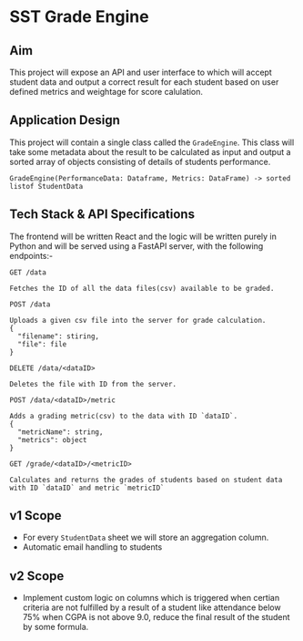 # SST Grade Engine

## Aim

This project will expose an API and user interface to which will accept student data and output a correct result for each student based on user defined metrics and weightage for score calulation.

## Application Design

This project will contain a single class called the `GradeEngine`. This class will take some metadata about the result to be calculated as input and output a sorted array of objects consisting of details of students performance.

```
GradeEngine(PerformanceData: Dataframe, Metrics: DataFrame) -> sorted listof StudentData 
```

## Tech Stack & API Specifications

The frontend will be written React and the logic will be written purely in Python and will be served using a FastAPI server, with the following endpoints:-

```
GET /data

Fetches the ID of all the data files(csv) available to be graded.
```
```
POST /data

Uploads a given csv file into the server for grade calculation.
{
  "filename": stiring,
  "file": file
}
```
```
DELETE /data/<dataID>

Deletes the file with ID from the server.
```
```
POST /data/<dataID>/metric

Adds a grading metric(csv) to the data with ID `dataID`.
{
  "metricName": string,
  "metrics": object
}
```
```
GET /grade/<dataID>/<metricID>

Calculates and returns the grades of students based on student data with ID `dataID` and metric `metricID`
```

## v1 Scope

- For every `StudentData` sheet we will store an aggregation column.
- Automatic email handling to students

## v2 Scope

- Implement custom logic on columns which is triggered when certian criteria are not fulfilled by a result of a student like attendance below 75% when CGPA is not above 9.0, reduce the final result of the student by some formula.
